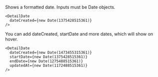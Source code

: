 Shows a formatted date. Inputs must be Date objects.

    <DetailDate
      dateCreated={new Date(1375428515361)}
    />

You can add dateCreated, startDate and more dates, which will show on hover.

    <DetailDate
      dateCreated={new Date(1473455315361)}
      startDate={new Date(1375428515361)}
      endDate={new Date(1275488515361)}
      updatedAt={new Date(1172488515361)}
    />
